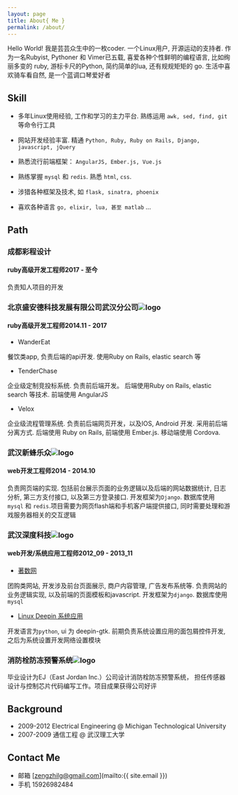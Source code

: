 ```yaml
---
layout: page
title: About{ Me }
permalink: /about/
---
```

 Hello World!
 我是芸芸众生中的一枚coder. 一个Linux用户, 开源运动的支持者. 作为一名Rubyist, Pythoner 和 Vimer已五载, 喜爱各种个性鲜明的编程语言, 比如绚丽多变的 ruby, 游标卡尺的Python, 简约简单的lua, 还有规规矩矩的 go. 生活中喜欢骑车看自然, 是一个蓝调口琴爱好者

## **Skill**

* 多年Linux使用经验, 工作和学习的主力平台. 熟练运用 `awk, sed, find, git` 等命令行工具

* 网站开发经验丰富. 精通 `Python, Ruby, Ruby on Rails, Django, javascript, jQuery`

* 熟悉流行前端框架： `AngularJS, Ember.js, Vue.js`

* 熟练掌握 `mysql` 和 `redis`. 熟悉 `html`, `css`.

* 涉猎各种框架及技术, 如 `flask, sinatra, phoenix`

* 喜欢各种语言 `go, elixir, lua, 甚至 matlab` ...

## **Path**

### <a class="company-logo">成都彩程设计</a>
#### <span class="position">ruby高级开发工程师</span><span class="period" >2017 - 至今 </span>

负责知人项目的开发

### <a class="company-logo">北京盛安德科技发展有限公司武汉分公司</a><img src="{{ site.base_url }}/assets/css/images/shinetech.png" alt="logo">
#### <span class="position">ruby高级开发工程师</span><span class="period" >2014.11 - 2017 </span>

* WanderEat

餐饮类app, 负责后端的api开发. 使用Ruby on Rails, elastic search 等

* TenderChase

企业级定制竞投标系统. 负责前后端开发。 后端使用Ruby on Rails, elastic search 等技术. 前端使用 AngularJS

* Velox

企业级流程管理系统. 负责前后端网页开发，以及IOS, Android 开发. 采用前后端分离方式. 后端使用 Ruby on Rails, 前端使用 Ember.js. 移动端使用 Cordova.

### <a class="company-logo">武汉新蜂乐众</a><img src="{{ site.base_url }}/assets/css/images/newbee.jpg" alt="logo">
#### <span class="position">web开发工程师</span><span class="period" >2014 - 2014.10 </span>

负责网页端的实现. 包括前台展示页面的业务逻辑以及后端的网站数据统计, 日志分析, 第三方支付接口, 以及第三方登录接口. 开发框架为`Django`. 数据库使用 `mysql` 和 `redis`.项目需要为网页flash端和手机客户端提供接口, 同时需要处理和游戏服务器相关的交互逻辑

### <a class="company-logo">武汉深度科技</a><img src="{{ site.base_url}}/assets/css/images/linux_deepin.jpg" alt="logo">
#### <span class="position">web开发/系统应用工程师</span><span class="period">2012_09 - 2013_11 </span>

* [著数网](http://www.zhuoshu.com)

团购类网站, 开发涉及前台页面展示, 商户内容管理, 广告发布系统等. 负责网站的业务逻辑实现, 以及前端的页面模板和javascript. 开发框架为`django`. 数据库使用`mysql`

* [Linux Deepin 系统应用](#)

开发语言为`python`, ui 为 deepin-gtk. 前期负责系统设置应用的面包屑控件开发, 之后为系统设置开发网络设置模块

### <a class="company-logo">消防栓防冻预警系统</a><img src="{{ site.base_url }}/assets/css/images/Michigan_Tech_Huskies.gif" alt="logo">

毕业设计为EJ（East Jordan Inc.）公司设计消防栓防冻预警系统， 担任传感器设计与控制芯片代码编写工作。项目成果获得公司好评

## **Background**

* 2009-2012  Electrical Engineering @ Michigan Technological University
* 2007-2009  通信工程 @ 武汉理工大学

## **Contact Me**
* 邮箱  [zengzhilg@gmail.com](mailto:{{ site.email }})
* 手机  15926982484


